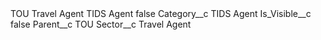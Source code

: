<?xml version="1.0" encoding="UTF-8"?>
<CustomMetadata xmlns="http://soap.sforce.com/2006/04/metadata" xmlns:xsi="http://www.w3.org/2001/XMLSchema-instance" xmlns:xsd="http://www.w3.org/2001/XMLSchema">
    <label>TOU Travel Agent TIDS Agent</label>
    <protected>false</protected>
    <values>
        <field>Category__c</field>
        <value xsi:type="xsd:string">TIDS Agent</value>
    </values>
    <values>
        <field>Is_Visible__c</field>
        <value xsi:type="xsd:boolean">false</value>
    </values>
    <values>
        <field>Parent__c</field>
        <value xsi:type="xsd:string">TOU</value>
    </values>
    <values>
        <field>Sector__c</field>
        <value xsi:type="xsd:string">Travel Agent</value>
    </values>
</CustomMetadata>
